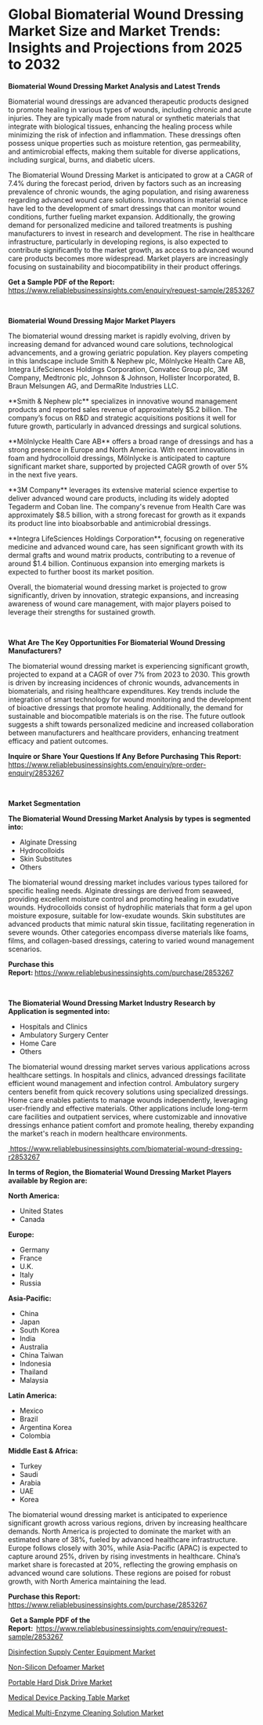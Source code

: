 <p><h1>Global Biomaterial Wound Dressing Market Size and Market Trends: Insights and Projections from 2025 to 2032</h1></p><p><strong>Biomaterial Wound Dressing Market Analysis and Latest Trends</strong></p>
<p><p>Biomaterial wound dressings are advanced therapeutic products designed to promote healing in various types of wounds, including chronic and acute injuries. They are typically made from natural or synthetic materials that integrate with biological tissues, enhancing the healing process while minimizing the risk of infection and inflammation. These dressings often possess unique properties such as moisture retention, gas permeability, and antimicrobial effects, making them suitable for diverse applications, including surgical, burns, and diabetic ulcers.</p><p>The Biomaterial Wound Dressing Market is anticipated to grow at a CAGR of 7.4% during the forecast period, driven by factors such as an increasing prevalence of chronic wounds, the aging population, and rising awareness regarding advanced wound care solutions. Innovations in material science have led to the development of smart dressings that can monitor wound conditions, further fueling market expansion. Additionally, the growing demand for personalized medicine and tailored treatments is pushing manufacturers to invest in research and development. The rise in healthcare infrastructure, particularly in developing regions, is also expected to contribute significantly to the market growth, as access to advanced wound care products becomes more widespread. Market players are increasingly focusing on sustainability and biocompatibility in their product offerings.</p></p>
<p><strong>Get a Sample PDF of the Report:&nbsp;</strong> <a href="https://www.reliablebusinessinsights.com/enquiry/request-sample/2853267?utm_campaign=117&utm_medium=2&utm_source=Github&utm_content=ia&utm_term=11032025&utm_id=biomaterial-wound-dressing">https://www.reliablebusinessinsights.com/enquiry/request-sample/2853267</a></p>
<p>&nbsp;</p>
<p><strong>Biomaterial Wound Dressing Major Market Players</strong></p>
<p><p>The biomaterial wound dressing market is rapidly evolving, driven by increasing demand for advanced wound care solutions, technological advancements, and a growing geriatric population. Key players competing in this landscape include Smith & Nephew plc, Mölnlycke Health Care AB, Integra LifeSciences Holdings Corporation, Convatec Group plc, 3M Company, Medtronic plc, Johnson & Johnson, Hollister Incorporated, B. Braun Melsungen AG, and DermaRite Industries LLC.</p><p>**Smith & Nephew plc** specializes in innovative wound management products and reported sales revenue of approximately $5.2 billion. The company’s focus on R&D and strategic acquisitions positions it well for future growth, particularly in advanced dressings and surgical solutions.</p><p>**Mölnlycke Health Care AB** offers a broad range of dressings and has a strong presence in Europe and North America. With recent innovations in foam and hydrocolloid dressings, Mölnlycke is anticipated to capture significant market share, supported by projected CAGR growth of over 5% in the next five years.</p><p>**3M Company** leverages its extensive material science expertise to deliver advanced wound care products, including its widely adopted Tegaderm and Coban line. The company's revenue from Health Care was approximately $8.5 billion, with a strong forecast for growth as it expands its product line into bioabsorbable and antimicrobial dressings.</p><p>**Integra LifeSciences Holdings Corporation**, focusing on regenerative medicine and advanced wound care, has seen significant growth with its dermal grafts and wound matrix products, contributing to a revenue of around $1.4 billion. Continuous expansion into emerging markets is expected to further boost its market position.</p><p>Overall, the biomaterial wound dressing market is projected to grow significantly, driven by innovation, strategic expansions, and increasing awareness of wound care management, with major players poised to leverage their strengths for sustained growth.</p></p>
<p>&nbsp;</p>
<p><strong>What Are The Key Opportunities For Biomaterial Wound Dressing Manufacturers?</strong></p>
<p><p>The biomaterial wound dressing market is experiencing significant growth, projected to expand at a CAGR of over 7% from 2023 to 2030. This growth is driven by increasing incidences of chronic wounds, advancements in biomaterials, and rising healthcare expenditures. Key trends include the integration of smart technology for wound monitoring and the development of bioactive dressings that promote healing. Additionally, the demand for sustainable and biocompatible materials is on the rise. The future outlook suggests a shift towards personalized medicine and increased collaboration between manufacturers and healthcare providers, enhancing treatment efficacy and patient outcomes.</p></p>
<p><strong>Inquire or Share Your Questions If Any Before Purchasing This Report:</strong> <a href="https://www.reliablebusinessinsights.com/enquiry/pre-order-enquiry/2853267?utm_campaign=117&utm_medium=2&utm_source=Github&utm_content=ia&utm_term=11032025&utm_id=biomaterial-wound-dressing">https://www.reliablebusinessinsights.com/enquiry/pre-order-enquiry/2853267</a></p>
<p>&nbsp;</p>
<p><strong>Market Segmentation</strong></p>
<p><strong>The Biomaterial Wound Dressing Market Analysis by types is segmented into:</strong></p>
<p><ul><li>Alginate Dressing</li><li>Hydrocolloids</li><li>Skin Substitutes</li><li>Others</li></ul></p>
<p><p>The biomaterial wound dressing market includes various types tailored for specific healing needs. Alginate dressings are derived from seaweed, providing excellent moisture control and promoting healing in exudative wounds. Hydrocolloids consist of hydrophilic materials that form a gel upon moisture exposure, suitable for low-exudate wounds. Skin substitutes are advanced products that mimic natural skin tissue, facilitating regeneration in severe wounds. Other categories encompass diverse materials like foams, films, and collagen-based dressings, catering to varied wound management scenarios.</p></p>
<p><strong>Purchase this Report:&nbsp;</strong><a href="https://www.reliablebusinessinsights.com/purchase/2853267?utm_campaign=117&utm_medium=2&utm_source=Github&utm_content=ia&utm_term=11032025&utm_id=biomaterial-wound-dressing">https://www.reliablebusinessinsights.com/purchase/2853267</a></p>
<p>&nbsp;</p>
<p><strong>The Biomaterial Wound Dressing Market Industry Research by Application is segmented into:</strong></p>
<p><ul><li>Hospitals and Clinics</li><li>Ambulatory Surgery Center</li><li>Home Care</li><li>Others</li></ul></p>
<p><p>The biomaterial wound dressing market serves various applications across healthcare settings. In hospitals and clinics, advanced dressings facilitate efficient wound management and infection control. Ambulatory surgery centers benefit from quick recovery solutions using specialized dressings. Home care enables patients to manage wounds independently, leveraging user-friendly and effective materials. Other applications include long-term care facilities and outpatient services, where customizable and innovative dressings enhance patient comfort and promote healing, thereby expanding the market's reach in modern healthcare environments.</p></p>
<p><a href="https://www.reliablebusinessinsights.com/biomaterial-wound-dressing-r2853267?utm_campaign=117&utm_medium=2&utm_source=Github&utm_content=ia&utm_term=11032025&utm_id=biomaterial-wound-dressing">&nbsp;https://www.reliablebusinessinsights.com/biomaterial-wound-dressing-r2853267</a></p>
<p><strong>In terms of Region, the Biomaterial Wound Dressing Market Players available by Region are:</strong></p>
<p>
    <p> <strong> North America: </strong>
        <ul>
            <li>United States</li>
            <li>Canada</li>
        </ul>
        </p> 
    <p> <strong> Europe: </strong>
        <ul>
            <li>Germany</li>
            <li>France</li>
            <li>U.K.</li>
            <li>Italy</li>
            <li>Russia</li>
        </ul>
        </p> 
    <p> <strong> Asia-Pacific: </strong>
        <ul>
            <li>China</li>
            <li>Japan</li>
            <li>South Korea</li>
            <li>India</li>
            <li>Australia</li>
            <li>China Taiwan</li>
            <li>Indonesia</li>
            <li>Thailand</li>
            <li>Malaysia</li>
        </ul>
        </p> 
    <p> <strong> Latin America: </strong>
        <ul>
            <li>Mexico</li>
            <li>Brazil</li>
            <li>Argentina Korea</li>
            <li>Colombia</li>
        </ul>
        </p> 
    <p> <strong> Middle East & Africa: </strong>
        <ul>
            <li>Turkey</li>
            <li>Saudi</li>
            <li>Arabia</li>
            <li>UAE</li>
            <li>Korea</li>
        </ul>
    </p>
    </p>
<p><p>The biomaterial wound dressing market is anticipated to experience significant growth across various regions, driven by increasing healthcare demands. North America is projected to dominate the market with an estimated share of 38%, fueled by advanced healthcare infrastructure. Europe follows closely with 30%, while Asia-Pacific (APAC) is expected to capture around 25%, driven by rising investments in healthcare. China’s market share is forecasted at 20%, reflecting the growing emphasis on advanced wound care solutions. These regions are poised for robust growth, with North America maintaining the lead.</p></p>
<p><strong>Purchase this Report: </strong><a href="https://www.reliablebusinessinsights.com/purchase/2853267?utm_campaign=117&utm_medium=2&utm_source=Github&utm_content=ia&utm_term=11032025&utm_id=biomaterial-wound-dressing">https://www.reliablebusinessinsights.com/purchase/2853267</a></p>
<p>&nbsp;<strong>Get a Sample PDF of the Report:&nbsp;&nbsp;</strong><a href="https://www.reliablebusinessinsights.com/enquiry/request-sample/2853267?utm_campaign=117&utm_medium=2&utm_source=Github&utm_content=ia&utm_term=11032025&utm_id=biomaterial-wound-dressing">https://www.reliablebusinessinsights.com/enquiry/request-sample/2853267</a></p>
<p><strong></strong></p>
<p><p><a href="https://github.com/sukeldrage0g/Market-Research-Report-List-1/blob/main/disinfection-supply-center-equipment-market.md?utm_campaign=117&utm_medium=2&utm_source=Github&utm_content=ia&utm_term=11032025&utm_id=biomaterial-wound-dressing">Disinfection Supply Center Equipment Market</a></p><p><a href="https://github.com/hervedeidadw/Market-Research-Report-List-1/blob/main/non-silicon-defoamer-market.md?utm_campaign=117&utm_medium=2&utm_source=Github&utm_content=ia&utm_term=11032025&utm_id=biomaterial-wound-dressing">Non-Silicon Defoamer Market</a></p><p><a href="https://github.com/nwogudimouix/Market-Research-Report-List-1/blob/main/portable-hard-disk-drive-market.md?utm_campaign=117&utm_medium=2&utm_source=Github&utm_content=ia&utm_term=11032025&utm_id=biomaterial-wound-dressing">Portable Hard Disk Drive Market</a></p><p><a href="https://github.com/elceryaneik/Market-Research-Report-List-1/blob/main/medical-device-packing-table-market.md?utm_campaign=117&utm_medium=2&utm_source=Github&utm_content=ia&utm_term=11032025&utm_id=biomaterial-wound-dressing">Medical Device Packing Table Market</a></p><p><a href="https://github.com/okornevonywx/Market-Research-Report-List-1/blob/main/medical-multi-enzyme-cleaning-solution-market.md?utm_campaign=117&utm_medium=2&utm_source=Github&utm_content=ia&utm_term=11032025&utm_id=biomaterial-wound-dressing">Medical Multi-Enzyme Cleaning Solution Market</a></p></p>